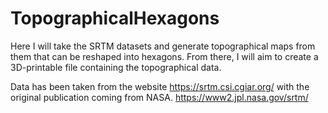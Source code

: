# TopographicalHexagons
Here I will take the SRTM datasets and generate topographical maps from them that can be reshaped into hexagons. From there, I will aim to create a 3D-printable file containing the topographical data.

Data has been taken from the website https://srtm.csi.cgiar.org/ with the original publication coming from NASA. https://www2.jpl.nasa.gov/srtm/